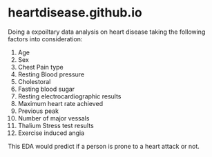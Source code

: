 # heartdisease.github.io

Doing a expoiltary data analysis on heart disease taking the following factors into consideration: 

1. Age
2. Sex
3. Chest Pain type
4. Resting Blood pressure
5. Cholestoral
6. Fasting blood sugar
7. Resting electrocardiographic results 
8. Maximum heart rate achieved
9. Previous peak
10. Number of major vessals
11. Thalium Stress test results
12. Exercise induced angia

This EDA would predict if a person is prone to a heart attack or not. 


